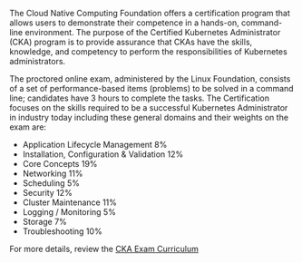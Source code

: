 The Cloud Native Computing Foundation offers a certification program that allows users to demonstrate their competence in a hands-on, command-line environment. The purpose of the Certified Kubernetes Administrator (CKA) program is to provide assurance that CKAs have the skills, knowledge, and competency to perform the responsibilities of Kubernetes administrators.

The proctored online exam, administered by the Linux Foundation, consists of a set of performance-based items (problems) to be solved in a command line; candidates have 3 hours to complete the tasks. The Certification focuses on the skills required to be a successful Kubernetes Administrator in industry today including these general domains and their weights on the exam are:

- Application Lifecycle Management 8%
- Installation, Configuration & Validation 12%
- Core Concepts 19%
- Networking 11%
- Scheduling 5%
- Security 12%
- Cluster Maintenance 11%
- Logging / Monitoring 5%
- Storage 7%
- Troubleshooting 10%

For more details, review the [CKA Exam Curriculum](https://rx-m.com/wp-content/uploads/2018/02/cka-v1.9.0.pdf)
